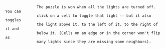 
                  The puzzle is won when all the lights are turned off. You can
                  click on a cell to toggle that light -- but it also toggles
                  the light above it, to the left of it, to the right of it and
                  below it. (Cells on an edge or in the corner won't flip as
                  many lights since they are missing some neighbors).


